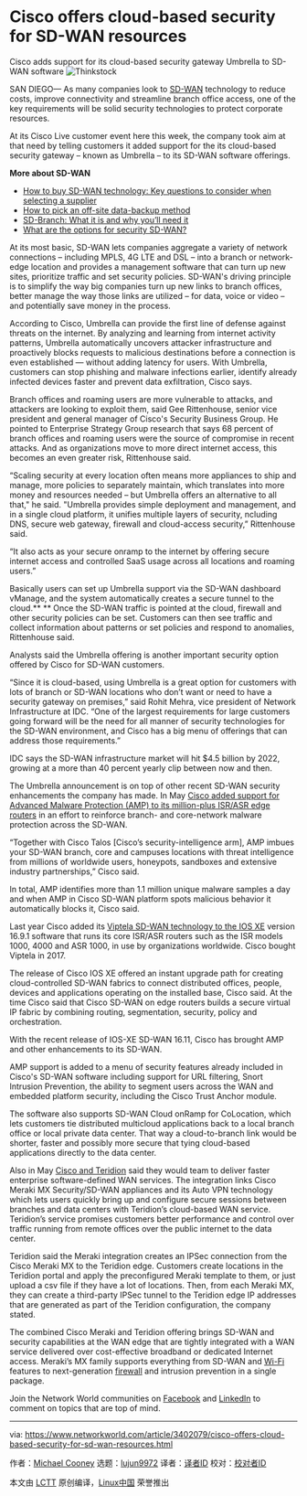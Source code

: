 [#]: collector: (lujun9972)
[#]: translator: ( )
[#]: reviewer: ( )
[#]: publisher: ( )
[#]: url: ( )
[#]: subject: (Cisco offers cloud-based security for SD-WAN resources)
[#]: via: (https://www.networkworld.com/article/3402079/cisco-offers-cloud-based-security-for-sd-wan-resources.html)
[#]: author: (Michael Cooney https://www.networkworld.com/author/Michael-Cooney/)

Cisco offers cloud-based security for SD-WAN resources
======
Cisco adds support for its cloud-based security gateway Umbrella to SD-WAN software
![Thinkstock][1]

SAN DIEGO— As many companies look to [SD-WAN][2] technology to reduce costs, improve connectivity and streamline branch office access, one of the key requirements will be solid security technologies to protect corporate resources.

At its Cisco Live customer event here this week, the company took aim at that need by telling customers it added support for the its cloud-based security gateway – known as Umbrella – to its SD-WAN software offerings.

**More about SD-WAN**

  * [How to buy SD-WAN technology: Key questions to consider when selecting a supplier][3]
  * [How to pick an off-site data-backup method][4]
  * [SD-Branch: What it is and why you’ll need it][5]
  * [What are the options for security SD-WAN?][6]



At its most basic, SD-WAN lets companies aggregate a variety of network connections – including MPLS, 4G LTE and DSL – into a branch or network-edge location and provides a management software that can turn up new sites, prioritize traffic and set security policies. SD-WAN's driving principle is to simplify the way big companies turn up new links to branch offices, better manage the way those links are utilized – for data, voice or video – and potentially save money in the process.

According to Cisco, Umbrella can provide the first line of defense against threats on the internet. By analyzing and learning from internet activity patterns, Umbrella automatically uncovers attacker infrastructure and proactively blocks requests to malicious destinations before a connection is even established — without adding latency for users. With Umbrella, customers can stop phishing and malware infections earlier, identify already infected devices faster and prevent data exfiltration, Cisco says.

Branch offices and roaming users are more vulnerable to attacks, and attackers are looking to exploit them, said Gee Rittenhouse, senior vice president and general manager of Cisco's Security Business Group. He pointed to Enterprise Strategy Group research that says 68 percent of branch offices and roaming users were the source of compromise in recent attacks. And as organizations move to more direct internet access, this becomes an even greater risk, Rittenhouse said.

“Scaling security at every location often means more appliances to ship and manage, more policies to separately maintain, which translates into more money and resources needed – but Umbrella offers an alternative to all that," he said. "Umbrella provides simple deployment and management, and in a single cloud platform, it unifies multiple layers of security, ncluding DNS, secure web gateway, firewall and cloud-access security,” Rittenhouse said.

“It also acts as your secure onramp to the internet by offering secure internet access and controlled SaaS usage across all locations and roaming users.”

Basically users can set up Umbrella support via the SD-WAN dashboard vManage, and the system automatically creates a secure tunnel to the cloud.** ** Once the SD-WAN traffic is pointed at the cloud, firewall and other security policies can be set. Customers can then see traffic and collect information about patterns or set policies and respond to anomalies, Rittenhouse said.

Analysts said the Umbrella offering is another important security option offered by Cisco for SD-WAN customers.

“Since it is cloud-based, using Umbrella is a great option for customers with lots of branch or SD-WAN locations who don’t want or need to have a security gateway on premises,” said Rohit Mehra, vice president of Network Infrastructure at IDC. “One of the largest requirements for large customers going forward will be the need for all manner of security technologies for the SD-WAN environment, and Cisco has a big menu of offerings that can address those requirements.”

IDC says the SD-WAN infrastructure market will hit $4.5 billion by 2022, growing at a more than 40 percent yearly clip between now and then.

The Umbrella announcement is on top of other recent SD-WAN security enhancements the company has made. In May [Cisco added support for Advanced Malware Protection (AMP) to its million-plus ISR/ASR edge routers][7] in an effort to reinforce branch- and core-network malware protection across the SD-WAN.

“Together with Cisco Talos [Cisco’s security-intelligence arm], AMP imbues your SD-WAN branch, core and campuses locations with threat intelligence from millions of worldwide users, honeypots, sandboxes and extensive industry partnerships,” Cisco said.

In total, AMP identifies more than 1.1 million unique malware samples a day and when AMP in Cisco SD-WAN platform spots malicious behavior it automatically blocks it, Cisco said.

Last year Cisco added its [Viptela SD-WAN technology to the IOS XE][8] version 16.9.1 software that runs its core ISR/ASR routers such as the ISR models 1000, 4000 and ASR 1000, in use by organizations worldwide. Cisco bought Viptela in 2017.

The release of Cisco IOS XE offered an instant upgrade path for creating cloud-controlled SD-WAN fabrics to connect distributed offices, people, devices and applications operating on the installed base, Cisco said. At the time Cisco said that Cisco SD-WAN on edge routers builds a secure virtual IP fabric by combining routing, segmentation, security, policy and orchestration.

With the recent release of IOS-XE SD-WAN 16.11, Cisco has brought AMP and other enhancements to its SD-WAN.

AMP support is added to a menu of security features already included in Cisco's SD-WAN software including support for URL filtering, Snort Intrusion Prevention, the ability to segment users across the WAN and embedded platform security, including the Cisco Trust Anchor module.

The software also supports SD-WAN Cloud onRamp for CoLocation, which lets customers tie distributed multicloud applications back to a local branch office or local private data center. That way a cloud-to-branch link would be shorter, faster and possibly more secure that tying cloud-based applications directly to the data center.

Also in May [Cisco and Teridion][9] said they would team to deliver faster enterprise software-defined WAN services. The integration links Cisco Meraki MX Security/SD-WAN appliances and its Auto VPN technology which lets users quickly bring up and configure secure sessions between branches and data centers with Teridion’s cloud-based WAN service. Teridion’s service promises customers better performance and control over traffic running from remote offices over the public internet to the data center.

Teridion said the Meraki integration creates an IPSec connection from the Cisco Meraki MX to the Teridion edge. Customers create locations in the Teridion portal and apply the preconfigured Meraki template to them, or just upload a csv file if they have a lot of locations. Then, from each Meraki MX, they can create a third-party IPSec tunnel to the Teridion edge IP addresses that are generated as part of the Teridion configuration, the company stated.

The combined Cisco Meraki and Teridion offering brings SD-WAN and security capabilities at the WAN edge that are tightly integrated with a WAN service delivered over cost-effective broadband or dedicated Internet access. Meraki’s MX family supports everything from SD-WAN and [Wi-Fi][10] features to next-generation [firewall][11] and intrusion prevention in a single package.

Join the Network World communities on [Facebook][12] and [LinkedIn][13] to comment on topics that are top of mind.

--------------------------------------------------------------------------------

via: https://www.networkworld.com/article/3402079/cisco-offers-cloud-based-security-for-sd-wan-resources.html

作者：[Michael Cooney][a]
选题：[lujun9972][b]
译者：[译者ID](https://github.com/译者ID)
校对：[校对者ID](https://github.com/校对者ID)

本文由 [LCTT](https://github.com/LCTT/TranslateProject) 原创编译，[Linux中国](https://linux.cn/) 荣誉推出

[a]: https://www.networkworld.com/author/Michael-Cooney/
[b]: https://github.com/lujun9972
[1]: https://images.techhive.com/images/article/2015/10/cloud-security-ts-100622309-large.jpg
[2]: https://www.networkworld.com/article/3209131/what-sdn-is-and-where-its-going.html
[3]: https://www.networkworld.com/article/3323407/sd-wan/how-to-buy-sd-wan-technology-key-questions-to-consider-when-selecting-a-supplier.html
[4]: https://www.networkworld.com/article/3328488/backup-systems-and-services/how-to-pick-an-off-site-data-backup-method.html
[5]: https://www.networkworld.com/article/3250664/lan-wan/sd-branch-what-it-is-and-why-youll-need-it.html
[6]: https://www.networkworld.com/article/3285728/sd-wan/what-are-the-options-for-securing-sd-wan.html?nsdr=true
[7]: https://www.networkworld.com/article/3394597/cisco-adds-amp-to-sd-wan-for-israsr-routers.html
[8]: https://www.networkworld.com/article/3296007/cisco-upgrade-enables-sd-wan-in-1m-israsr-routers.html
[9]: https://www.networkworld.com/article/3396628/cisco-ties-its-securitysd-wan-gear-with-teridions-cloud-wan-service.html
[10]: https://www.networkworld.com/article/3318119/what-to-expect-from-wi-fi-6-in-2019.html
[11]: https://www.networkworld.com/article/3230457/what-is-a-firewall-perimeter-stateful-inspection-next-generation.html
[12]: https://www.facebook.com/NetworkWorld/
[13]: https://www.linkedin.com/company/network-world
